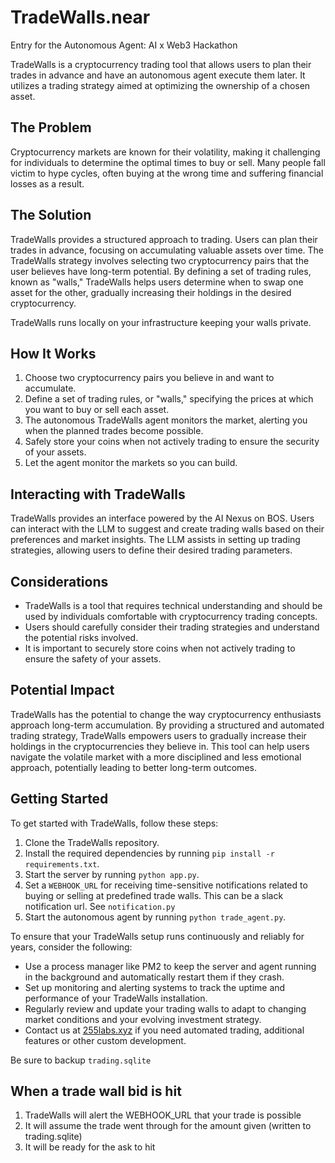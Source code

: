 # TradeWalls.near
Entry for the Autonomous Agent: AI x Web3 Hackathon

TradeWalls is a cryptocurrency trading tool that allows users to plan their trades in advance and have an autonomous agent execute them later. It utilizes a trading strategy aimed at optimizing the ownership of a chosen asset.

## The Problem

Cryptocurrency markets are known for their volatility, making it challenging for individuals to determine the optimal times to buy or sell. Many people fall victim to hype cycles, often buying at the wrong time and suffering financial losses as a result.

## The Solution

TradeWalls provides a structured approach to trading. Users can plan their trades in advance, focusing on accumulating valuable assets over time. The TradeWalls strategy involves selecting two cryptocurrency pairs that the user believes have long-term potential. By defining a set of trading rules, known as "walls," TradeWalls helps users determine when to swap one asset for the other, gradually increasing their holdings in the desired cryptocurrency.

TradeWalls runs locally on your infrastructure keeping your walls private.

## How It Works

1. Choose two cryptocurrency pairs you believe in and want to accumulate.
2. Define a set of trading rules, or "walls," specifying the prices at which you want to buy or sell each asset.
3. The autonomous TradeWalls agent monitors the market, alerting you when the planned trades become possible.
4. Safely store your coins when not actively trading to ensure the security of your assets.
5. Let the agent monitor the markets so you can build.

## Interacting with TradeWalls

TradeWalls provides an interface powered by the AI Nexus on BOS. Users can interact with the LLM to suggest and create trading walls based on their preferences and market insights. The LLM assists in setting up trading strategies, allowing users to define their desired trading parameters.

## Considerations

- TradeWalls is a tool that requires technical understanding and should be used by individuals comfortable with cryptocurrency trading concepts.
- Users should carefully consider their trading strategies and understand the potential risks involved.
- It is important to securely store coins when not actively trading to ensure the safety of your assets.

## Potential Impact

TradeWalls has the potential to change the way cryptocurrency enthusiasts approach long-term accumulation. By providing a structured and automated trading strategy, TradeWalls empowers users to gradually increase their holdings in the cryptocurrencies they believe in. This tool can help users navigate the volatile market with a more disciplined and less emotional approach, potentially leading to better long-term outcomes.

## Getting Started

To get started with TradeWalls, follow these steps:

1. Clone the TradeWalls repository.
2. Install the required dependencies by running `pip install -r requirements.txt`.
3. Start the server by running `python app.py`.
4. Set a `WEBHOOK_URL` for receiving time-sensitive notifications related to buying or selling at predefined trade walls. This can be a slack notification url. See `notification.py`
4. Start the autonomous agent by running `python trade_agent.py`.

To ensure that your TradeWalls setup runs continuously and reliably for years, consider the following:

- Use a process manager like PM2 to keep the server and agent running in the background and automatically restart them if they crash.
- Set up monitoring and alerting systems to track the uptime and performance of your TradeWalls installation.
- Regularly review and update your trading walls to adapt to changing market conditions and your evolving investment strategy.
- Contact us at [255labs.xyz](https://255labs.xyz) if you need automated trading, additional features or other custom development.

Be sure to backup `trading.sqlite`

## When a trade wall bid is hit

1. TradeWalls will alert the WEBHOOK_URL that your trade is possible
2. It will assume the trade went through for the amount given (written to trading.sqlite)
3. It will be ready for the ask to hit
